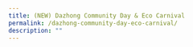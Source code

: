 ```yaml
---
title: (NEW) Dazhong Community Day & Eco Carnival
permalink: /dazhong-community-day-eco-carnival/
description: ""
---
```

